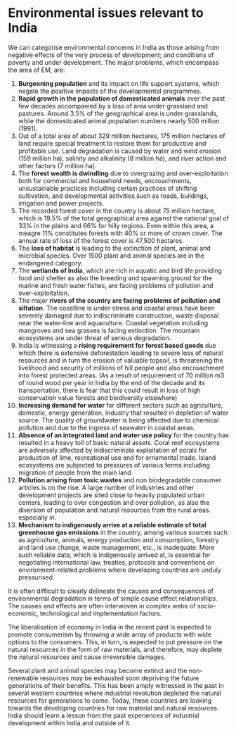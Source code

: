 # Environmental issues relevant to India

We can categorise environmental concerns in India as those arising from negative effects of the very process of development; and conditions of poverty and under development. The major problems, which encompass the area of EM, are:

1. **Burgeoning population** and its impact on life support systems, which negate the positive impacts of the developmental programmes.
2. **Rapid growth in the population of domesticated animals** over the past few decades accompanied by a loss of area under grassland and pastures. Around 3.5% of the geographical area is under grasslands, while the domesticated animal population numbers nearly 500 million (1991). 
3. Out of a total area of about 329 million hectares, 175 million hectares of land require special treatment to restore them for productive and profitable use. Land degradation is caused by water and wind erosion (159 million ha), salinity and alkalinity (8 million ha), and river action and other factors (7 million ha). 
4. The **forest wealth is dwindling** due to overgrazing and over-exploitation both for commercial and household needs, encroachments, unsustainable practices including certain practices of shifting cultivation, and developmental activities such as roads, buildings, irrigation and power projects. 
5. The recorded forest cover in the country is about 75 million hectare, which is 19.5% of the total geographical area against the national goal of 33% in the plains and 66% for hilly regions. Even within this area, a meagre 11% constitutes forests with 40% or more of crown cover. The annual rate of loss of the forest cover is 47,500 hectares.
6. The **loss of habitat** is leading to the extinction of plant, animal and microbial species. Over 1500 plant and animal species are in the endangered category.
7. The **wetlands of India**, which are rich in aquatic and bird life providing food and shelter as also the breeding and spawning ground for the marine and fresh water fishes, are facing problems of pollution and over-exploitation.
8. The major **rivers of the country are facing problems of pollution and siltation**. The coastline is under stress and coastal areas have been severely damaged due to indiscriminate construction, waste disposal near the water-line and aquaculture. Coastal vegetation including mangroves and sea grasses is facing extinction. The mountain ecosystems are under threat of serious degradation.
9. India is witnessing a **rising requirement for forest based goods** due which there is extensive deforestation leading to severe loss of natural resources and in turn the erosion of valuable topsoil, is threatening the livelihood and security of millions of hill people and also encroachment into forest protected areas. (As a result of requirement of 70 million m3 of round wood per year in India by the end of the decade and its transportation, there is fear that this could result in loss of high conservation value forests and biodiversity elsewhere)
10. **Increasing demand for water** for different sectors such as agriculture, domestic, energy generation, industry that resulted in depletion of water source. The quality of groundwater is being affected due to chemical pollution and due to the ingress of seawater in coastal areas.
11. **Absence of an integrated land and water use policy** for the country has resulted in a heavy toll of basic natural assets. Coral reef ecosystems are adversely affected by indiscriminate exploitation of corals for production of lime, recreational use and for ornamental trade. Island ecosystems are subjected to pressures of various forms including migration of people from the main land.
12. **Pollution arising from toxic wastes** and non biodegradable consumer articles is on the rise. A large number of industries and other development projects are sited close to heavily populated urban centers, leading to over congestion and over pollution, as also the diversion of population and natural resources from the rural areas. especially in.
13. **Mechanism to indigenously arrive at a reliable estimate of total greenhouse gas emissions** in the country, among various sources such as agriculture, animals, energy production and consumption, forestry and land use change, waste management, etc., is inadequate. More such reliable data, which is indigenously arrived at, is essential for negotiating international law, treaties, protocols and conventions on environment-related problems where developing countries are unduly pressurised.

It is often difficult to clearly delineate the causes and consequences of environmental degradation in terms of simple cause effect relationships. The causes and effects are often interwoven in complex webs of socio-economic, technological and implementation factors.

The liberalisation of economy in India in the recent past is expected to promote consumerism by throwing a wide array of products with wide options to the consumers. This, in turn, is expected to put pressure on the natural resources in the form of raw materials, and therefore, may deplete the natural resources and cause irreversible damages. 

Several plant and animal species may become extinct and the non-renewable resources may be exhausted soon depriving the future generations of their benefits. This has been amply witnessed in the past in several western countries where industrial revolution depleted the natural resources for generations to come. Today, these countries are looking towards the developing countries for raw material and natural resources. India should learn a lesson from the past experiences of industrial development within India and outside of it.